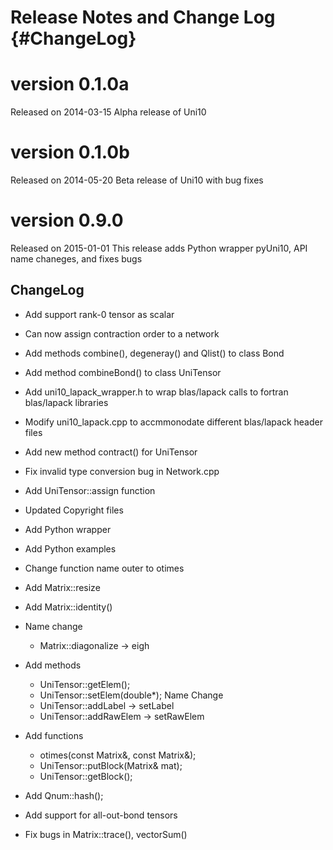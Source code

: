 Release Notes and Change Log {#ChangeLog}
============================


version 0.1.0a
==============
Released on 2014-03-15
Alpha release of Uni10

version 0.1.0b
==============
Released on 2014-05-20 
Beta release of Uni10 with bug fixes

version 0.9.0
=============
Released on 2015-01-01 
This release adds Python wrapper pyUni10, API name chaneges, and fixes bugs 

ChangeLog 
---------

  * Add support rank-0 tensor as scalar

  * Can now assign contraction order to a network

  * Add methods combine(), degeneray() and Qlist() to class Bond

  * Add method combineBond() to class UniTensor

  * Add uni10_lapack_wrapper.h to wrap blas/lapack calls to fortran blas/lapack libraries

  * Modify uni10_lapack.cpp to accmmonodate different blas/lapack header files

  * Add new method contract() for UniTensor

  * Fix invalid type conversion bug in Network.cpp

  * Add UniTensor::assign function

  * Updated Copyright files

  * Add Python wrapper

  * Add Python examples

  * Change function name outer to otimes

  * Add Matrix::resize

  * Add Matrix::identity()
  
  * Name change
    + Matrix::diagonalize -> eigh

  * Add methods 
    + UniTensor::getElem();
    + UniTensor::setElem(double*);
    Name Change
    + UniTensor::addLabel -> setLabel
    + UniTensor::addRawElem -> setRawElem

  * Add  functions
    + otimes(const Matrix&, const Matrix&);
    + UniTensor::putBlock(Matrix& mat);
    + UniTensor::getBlock();
  
  * Add Qnum::hash();

  * Add support for all-out-bond tensors

  * Fix bugs in Matrix::trace(), vectorSum()


